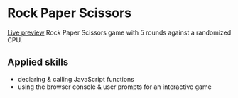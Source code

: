 # Rock Paper Scissors
[Live preview](https://cyxlan.github.io/rock-paper-scissors/)
Rock Paper Scissors game with 5 rounds against a randomized CPU.

## Applied skills
- declaring & calling JavaScript functions
- using the browser console & user prompts for an interactive game
